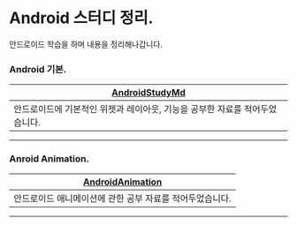 # Android 스터디 정리.

안드로이드 학습을 하며 내용을 정리해나갑니다.

### Android 기본.

| [AndroidStudyMd](/AndroidStudyMd)                            |
| ------------------------------------------------------------ |
| 안드로이드에 기본적인 위젯과 레이아웃, 기능을 공부한 자료를 적어두었습니다. |

---

### Anroid Animation.

|[AndroidAnimation](/AndroidAnimation)|
|------------------------|
|안드로이드 애니메이션에 관한 공부 자료를 적어두었습니다.|

---

